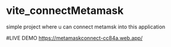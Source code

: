 # vite_connectMetamask

simple project where u can connect metamsk into this application

#LIVE DEMO
https://metamaskconnect-cc84a.web.app/
